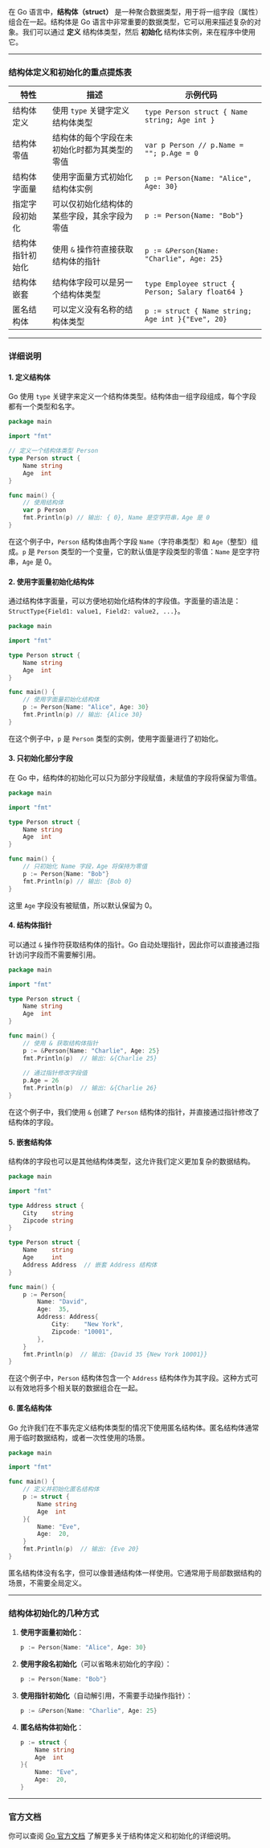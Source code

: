  在 Go 语言中，**结构体（struct）** 是一种聚合数据类型，用于将一组字段（属性）组合在一起。结构体是 Go 语言中非常重要的数据类型，它可以用来描述复杂的对象。我们可以通过 **定义** 结构体类型，然后 **初始化** 结构体实例，来在程序中使用它。

---

### 结构体定义和初始化的重点提炼表

| 特性             | 描述                                         | 示例代码                                          |
| ---------------- | -------------------------------------------- | ------------------------------------------------- |
| 结构体定义       | 使用 `type` 关键字定义结构体类型             | `type Person struct { Name string; Age int }`     |
| 结构体零值       | 结构体的每个字段在未初始化时都为其类型的零值 | `var p Person // p.Name = ""; p.Age = 0`          |
| 结构体字面量     | 使用字面量方式初始化结构体实例               | `p := Person{Name: "Alice", Age: 30}`             |
| 指定字段初始化   | 可以仅初始化结构体的某些字段，其余字段为零值 | `p := Person{Name: "Bob"}`                        |
| 结构体指针初始化 | 使用 `&` 操作符直接获取结构体的指针          | `p := &Person{Name: "Charlie", Age: 25}`          |
| 结构体嵌套       | 结构体字段可以是另一个结构体类型             | `type Employee struct { Person; Salary float64 }` |
| 匿名结构体       | 可以定义没有名称的结构体类型                 | `p := struct { Name string; Age int }{"Eve", 20}` |

---

### 详细说明

#### 1. **定义结构体**

Go 使用 `type` 关键字来定义一个结构体类型。结构体由一组字段组成，每个字段都有一个类型和名字。

```go
package main

import "fmt"

// 定义一个结构体类型 Person
type Person struct {
    Name string
    Age  int
}

func main() {
    // 使用结构体
    var p Person
    fmt.Println(p) // 输出: { 0}, Name 是空字符串，Age 是 0
}
```

在这个例子中，`Person` 结构体由两个字段 `Name`（字符串类型）和 `Age`（整型）组成。`p` 是 `Person` 类型的一个变量，它的默认值是字段类型的零值：`Name` 是空字符串，`Age` 是 0。

#### 2. **使用字面量初始化结构体**

通过结构体字面量，可以方便地初始化结构体的字段值。字面量的语法是：`StructType{Field1: value1, Field2: value2, ...}`。

```go
package main

import "fmt"

type Person struct {
    Name string
    Age  int
}

func main() {
    // 使用字面量初始化结构体
    p := Person{Name: "Alice", Age: 30}
    fmt.Println(p) // 输出: {Alice 30}
}
```

在这个例子中，`p` 是 `Person` 类型的实例，使用字面量进行了初始化。

#### 3. **只初始化部分字段**

在 Go 中，结构体的初始化可以只为部分字段赋值，未赋值的字段将保留为零值。

```go
package main

import "fmt"

type Person struct {
    Name string
    Age  int
}

func main() {
    // 只初始化 Name 字段，Age 将保持为零值
    p := Person{Name: "Bob"}
    fmt.Println(p) // 输出: {Bob 0}
}
```

这里 `Age` 字段没有被赋值，所以默认保留为 0。

#### 4. **结构体指针**

可以通过 `&` 操作符获取结构体的指针。Go 自动处理指针，因此你可以直接通过指针访问字段而不需要解引用。

```go
package main

import "fmt"

type Person struct {
    Name string
    Age  int
}

func main() {
    // 使用 & 获取结构体指针
    p := &Person{Name: "Charlie", Age: 25}
    fmt.Println(p)  // 输出: &{Charlie 25}
    
    // 通过指针修改字段值
    p.Age = 26
    fmt.Println(p)  // 输出: &{Charlie 26}
}
```

在这个例子中，我们使用 `&` 创建了 `Person` 结构体的指针，并直接通过指针修改了结构体的字段。

#### 5. **嵌套结构体**

结构体的字段也可以是其他结构体类型，这允许我们定义更加复杂的数据结构。

```go
package main

import "fmt"

type Address struct {
    City    string
    Zipcode string
}

type Person struct {
    Name    string
    Age     int
    Address Address  // 嵌套 Address 结构体
}

func main() {
    p := Person{
        Name: "David",
        Age:  35,
        Address: Address{
            City:    "New York",
            Zipcode: "10001",
        },
    }
    fmt.Println(p)  // 输出: {David 35 {New York 10001}}
}
```

在这个例子中，`Person` 结构体包含一个 `Address` 结构体作为其字段。这种方式可以有效地将多个相关联的数据组合在一起。

#### 6. **匿名结构体**

Go 允许我们在不事先定义结构体类型的情况下使用匿名结构体。匿名结构体通常用于临时数据结构，或者一次性使用的场景。

```go
package main

import "fmt"

func main() {
    // 定义并初始化匿名结构体
    p := struct {
        Name string
        Age  int
    }{
        Name: "Eve",
        Age:  20,
    }
    fmt.Println(p)  // 输出: {Eve 20}
}
```

匿名结构体没有名字，但可以像普通结构体一样使用。它通常用于局部数据结构的场景，不需要全局定义。

---

### 结构体初始化的几种方式

1. **使用字面量初始化**：

   ```go
   p := Person{Name: "Alice", Age: 30}
   ```

2. **使用字段名初始化**（可以省略未初始化的字段）：

   ```go
   p := Person{Name: "Bob"}
   ```

3. **使用指针初始化**（自动解引用，不需要手动操作指针）：

   ```go
   p := &Person{Name: "Charlie", Age: 25}
   ```

4. **匿名结构体初始化**：

   ```go
   p := struct {
       Name string
       Age  int
   }{
       Name: "Eve",
       Age:  20,
   }
   ```

---

### 官方文档

你可以查阅 [Go 官方文档](https://go.dev/doc/effective_go#composite_literals) 了解更多关于结构体定义和初始化的详细说明。

